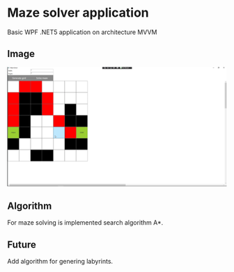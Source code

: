 # Maze solver application
Basic WPF .NET5 application on architecture MVVM

## Image
![Application](maze-example.png)

## Algorithm
For maze solving is implemented search algorithm A*.

## Future
Add algorithm for genering labyrints.
